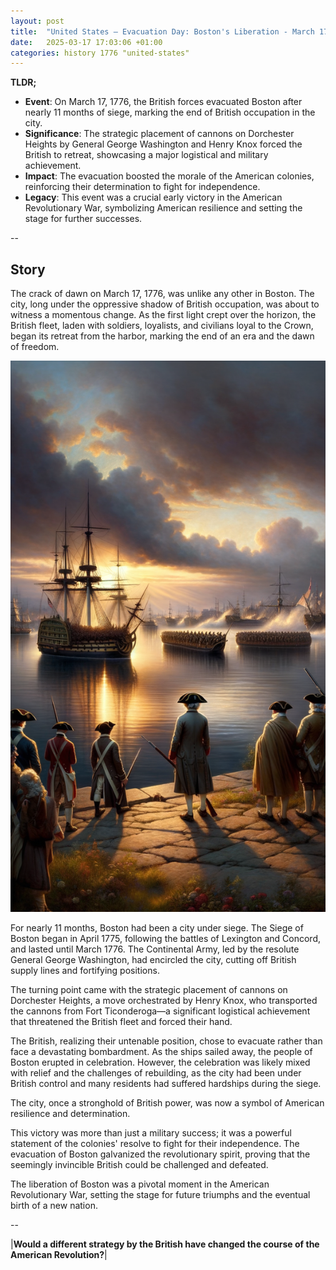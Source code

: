 ```yaml
---
layout: post
title:  "United States – Evacuation Day: Boston's Liberation - March 17, 1776"
date:   2025-03-17 17:03:06 +01:00
categories: history 1776 "united-states"
---
```


**TLDR;**
- **Event**: On March 17, 1776, the British forces evacuated Boston after nearly 11 months of siege, marking the end of British occupation in the city.
- **Significance**: The strategic placement of cannons on Dorchester Heights by General George Washington and Henry Knox forced the British to retreat, showcasing a major logistical and military achievement.
- **Impact**: The evacuation boosted the morale of the American colonies, reinforcing their determination to fight for independence.
- **Legacy**: This event was a crucial early victory in the American Revolutionary War, symbolizing American resilience and setting the stage for further successes.

--

## Story

The crack of dawn on March 17, 1776, was unlike any other in Boston. The city, long under the oppressive shadow of British occupation, was about to witness a momentous change. As the first light crept over the horizon, the British fleet, laden with soldiers, loyalists, and civilians loyal to the Crown, began its retreat from the harbor, marking the end of an era and the dawn of freedom.

![Image](/assets/images/17_March_d47122a03d598f96607f5ae57fd4e90a.png)

For nearly 11 months, Boston had been a city under siege. The Siege of Boston began in April 1775, following the battles of Lexington and Concord, and lasted until March 1776. The Continental Army, led by the resolute General George Washington, had encircled the city, cutting off British supply lines and fortifying positions.

The turning point came with the strategic placement of cannons on Dorchester Heights, a move orchestrated by Henry Knox, who transported the cannons from Fort Ticonderoga—a significant logistical achievement that threatened the British fleet and forced their hand.

The British, realizing their untenable position, chose to evacuate rather than face a devastating bombardment. As the ships sailed away, the people of Boston erupted in celebration. However, the celebration was likely mixed with relief and the challenges of rebuilding, as the city had been under British control and many residents had suffered hardships during the siege.

The city, once a stronghold of British power, was now a symbol of American resilience and determination.

This victory was more than just a military success; it was a powerful statement of the colonies' resolve to fight for their independence. The evacuation of Boston galvanized the revolutionary spirit, proving that the seemingly invincible British could be challenged and defeated.

The liberation of Boston was a pivotal moment in the American Revolutionary War, setting the stage for future triumphs and the eventual birth of a new nation.

--

|**Would a different strategy by the British have changed the course of the American Revolution?**|

